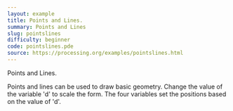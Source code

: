 ```yaml
---
layout: example
title: Points and Lines.
summary: Points and Lines
slug: pointslines
difficulty: beginner
code: pointslines.pde
source: https://processing.org/examples/pointslines.html
---
```


Points and Lines. 

 Points and lines can be used to draw basic geometry. Change the value of the variable 'd' to scale the form. The four variables set the positions based on the value of 'd'.
